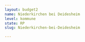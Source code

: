 ```yaml
---
layout: budget2
name: Niederkirchen bei Deidesheim
level: kommune
state: RP
slug: Niederkirchen-bei-Deidesheim

---
```



